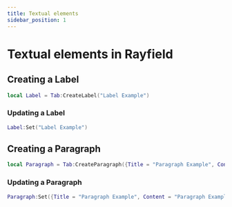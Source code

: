 ```yaml
---
title: Textual elements
sidebar_position: 1
---
```


# Textual elements in Rayfield

## Creating a Label

```lua
local Label = Tab:CreateLabel("Label Example")
```

### Updating a Label

```lua
Label:Set("Label Example")
```

## Creating a Paragraph

```lua
local Paragraph = Tab:CreateParagraph({Title = "Paragraph Example", Content = "Paragraph Example"})
```

### Updating a Paragraph

```lua
Paragraph:Set({Title = "Paragraph Example", Content = "Paragraph Example"})
```
